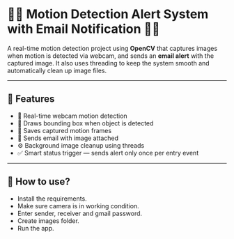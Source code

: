 # 🕵️‍♀️ Motion Detection Alert System with Email Notification 📸📧

A real-time motion detection project using **OpenCV** that captures images when motion is detected via webcam, and sends an **email alert** with the captured image. It also uses threading to keep the system smooth and automatically clean up image files.

---

## 🚀 Features

- 🎥 Real-time webcam motion detection  
- 🔲 Draws bounding box when object is detected  
- 📸 Saves captured motion frames  
- 📧 Sends email with image attached  
- ⚙️ Background image cleanup using threads  
- ✅ Smart status trigger — sends alert only once per entry event

---

## 📂 How to use?

- Install the requirements.
- Make sure camera is in working condition.
- Enter sender, receiver and gmail password.
- Create images folder.
- Run the app.

